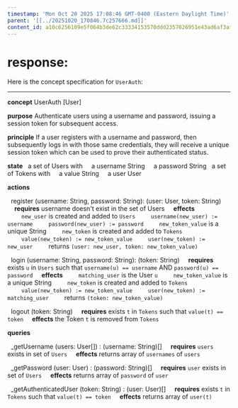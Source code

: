 ```yaml
---
timestamp: 'Mon Oct 20 2025 17:08:46 GMT-0400 (Eastern Daylight Time)'
parent: '[[../20251020_170846.7c257666.md]]'
content_id: a10c6256109e5f064b3de62c33334153570ddd2357026951e43ad6af3afebbe9
---
```


# response:

Here is the concept specification for `UserAuth`:

***

**concept** UserAuth \[User]

**purpose** Authenticate users using a username and password, issuing a session token for subsequent access.

**principle** If a user registers with a username and password, then subsequently logs in with those same credentials, they will receive a unique session token which can be used to prove their authenticated status.

**state**
  a set of Users with
    a username String
    a password String
  a set of Tokens with
    a value String
    a user User

**actions**

  register (username: String, password: String): (user: User, token: String)
    **requires** username doesn't exist in the set of Users
    **effects**
        `new_user` is created and added to `Users`
        `username(new_user) := username`
        `password(new_user) := password`
        `new_token_value` is a unique String
        `new_token` is created and added to `Tokens`
        `value(new_token) := new_token_value`
        `user(new_token) := new_user`
        returns `(user: new_user, token: new_token_value)`

  login (username: String, password: String): (token: String)
    **requires** exists `u` in `Users` such that `username(u) == username` AND `password(u) == password`
    **effects**
        `matching_user` is the User `u`
        `new_token_value` is a unique String
        `new_token` is created and added to `Tokens`
        `value(new_token) := new_token_value`
        `user(new_token) := matching_user`
        returns `(token: new_token_value)`

  logout (token: String)
    **requires** exists `t` in `Tokens` such that `value(t) == token`
    **effects** the Token `t` is removed from `Tokens`

**queries**

  \_getUsername (users: User\[]) : (username: String)\[]
    **requires** `users` exists in set of `Users`
    **effects** returns array of `usernames` of `users`

  \_getPassword (user: User) : (password: String)\[]
    **requires** `user` exists in set of `Users`
    **effects** returns array of `password` of `user`

  \_getAuthenticatedUser (token: String) : (user: User)\[]
    **requires** exists `t` in `Tokens` such that `value(t) == token`
    **effects** returns array of `user(t)`
